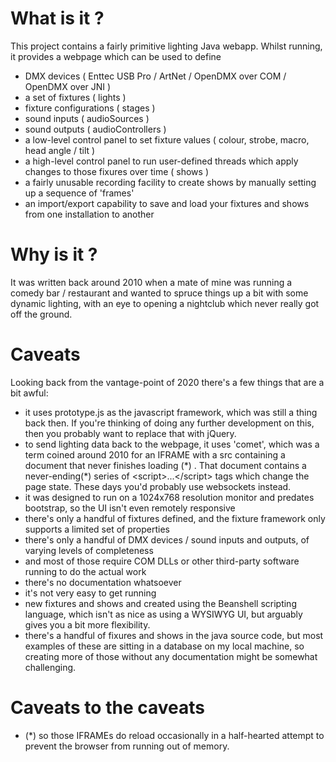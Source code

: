 # What is it ?

This project contains a fairly primitive lighting Java webapp. 
Whilst running, it provides a webpage which can be used to define 

* DMX devices ( Enttec USB Pro / ArtNet / OpenDMX over COM / OpenDMX over JNI )
* a set of fixtures ( lights )
* fixture configurations ( stages ) 
* sound inputs ( audioSources )
* sound outputs ( audioControllers )
* a low-level control panel to set fixture values ( colour, strobe, macro, head angle / tilt )
* a high-level control panel to run user-defined threads which apply changes to those fixures over time ( shows )
* a fairly unusable recording facility to create shows by manually setting up a sequence of 'frames' 
* an import/export capability to save and load your fixtures and shows from one installation to another

# Why is it ?

It was written back around 2010 when a mate of mine was running a comedy bar / restaurant 
and wanted to spruce things up a bit with some dynamic lighting, with an eye to opening a nightclub which never really got off the ground.

# Caveats

Looking back from the vantage-point of 2020 there's a few things that are a bit awful:

* it uses prototype.js as the javascript framework, which was still a thing back then. 
  If you're thinking of doing any further development on this, then you probably want to replace that with jQuery.
* to send lighting data back to the webpage, it uses 'comet', which was a term coined around 2010 
  for an IFRAME with a src containing a document that never finishes loading (\*) .
  That document contains a never-ending(\*) series of \<script>...\</script> tags which change the page state.
  These days you'd probably use websockets instead.
* it was designed to run on a 1024x768 resolution monitor and predates bootstrap, so the UI isn't even remotely responsive
* there's only a handful of fixtures defined, and the fixture framework only supports a limited set of properties
* there's only a handful of DMX devices / sound inputs and outputs, of varying levels of completeness
* and most of those require COM DLLs or other third-party software running to do the actual work
* there's no documentation whatsoever
* it's not very easy to get running
* new fixtures and shows and created using the Beanshell scripting language, which isn't as nice as using a WYSIWYG UI, 
  but arguably gives you a bit more flexibility. 
* there's a handful of fixures and shows in the java source code, but most examples of these 
  are sitting in a database on my local machine, so creating more of those without any documentation might be somewhat challenging.

# Caveats to the caveats

* (*) so those IFRAMEs do reload occasionally in a half-hearted attempt to prevent the browser from running out of memory.
